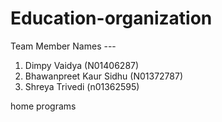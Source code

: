 # Education-organization

Team Member Names --- 
1) Dimpy Vaidya (N01406287)
2) Bhawanpreet Kaur Sidhu (N01372787)
3)  Shreya Trivedi (n01362595)

home
programs